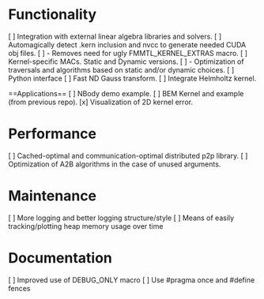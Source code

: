 Functionality
=============

[ ] Integration with external linear algebra libraries and solvers.
[ ] Automagically detect .kern inclusion and nvcc to generate needed CUDA obj files.
[ ] - Removes need for ugly FMMTL_KERNEL_EXTRAS macro.
[ ] Kernel-specific MACs. Static and Dynamic versions.
[ ] - Optimization of traversals and algorithms based on static and/or dynamic choices.
[ ] Python interface
[ ] Fast ND Gauss transform.
[ ] Integrate Helmholtz kernel.

==Applications==
[ ] NBody demo example.
[ ] BEM Kernel and example (from previous repo).
[x] Visualization of 2D kernel error.

Performance
===========

[ ] Cached-optimal and communication-optimal distributed p2p library.
[ ] Optimization of A2B algorithms in the case of unused arguments.

Maintenance
===========

[ ] More logging and better logging structure/style
[ ] Means of easily tracking/plotting heap memory usage over time

Documentation
=============

[ ] Improved use of DEBUG_ONLY macro
[ ] Use #pragma once and #define fences


